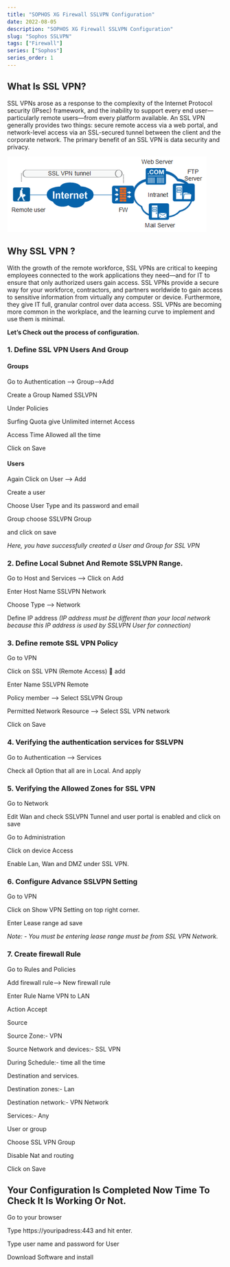 ```yaml
---
title: "SOPHOS XG Firewall SSLVPN Configuration"
date: 2022-08-05
description: "SOPHOS XG Firewall SSLVPN Configuration"
slug: "Sophos SSLVPN"
tags: ["Firewall"]
series: ["Sophos"]
series_order: 1
---
```


## What Is SSL VPN?

SSL VPNs arose as a response to the complexity of the Internet Protocol security (IPsec) framework, and the inability to support every end user—particularly remote users—from every platform available. An SSL VPN generally provides two things: secure remote access via a web portal, and network-level access via an SSL-secured tunnel between the client and the corporate network. The primary benefit of an SSL VPN is data security and privacy.

<img class="Firewall" src="img/Firewall-Structure.png"/>

## Why SSL VPN ?
With the growth of the remote workforce, SSL VPNs are critical to keeping employees connected to the work applications they need—and for IT to ensure that only authorized users gain access. SSL VPNs provide a secure way for your workforce, contractors, and partners worldwide to gain access to sensitive information from virtually any computer or device. Furthermore, they give IT full, granular control over data access. SSL VPNs are becoming more common in the workplace, and the learning curve to implement and use them is minimal.

**Let’s Check out the process of configuration.**

### 1. Define SSL VPN Users And Group
#### Groups
Go to Authentication --> Group-->Add 

Create a Group Named SSLVPN

Under Policies

Surfing Quota give Unlimited internet Access

Access Time Allowed all the time

Click on Save

#### Users

Again Click on User --> Add

Create a user 

Choose User Type and its password and email

Group choose SSLVPN Group

and click on save

_Here, you have successfully created a User and Group for SSL VPN_

### 2. Define Local Subnet And Remote SSLVPN Range.

Go to Host and Services --> Click on Add

Enter Host Name SSLVPN Network

Choose Type --> Network

Define IP address _(IP address must be different than your local network because this IP address is used by SSLVPN User for connection)_

### 3. Define remote SSL VPN Policy

Go to VPN

Click on SSL VPN (Remote Access)  add

Enter Name SSLVPN Remote

Policy member --> Select SSLVPN Group

Permitted Network Resource --> Select SSL VPN network

Click on Save


### 4. Verifying the authentication services for SSLVPN

Go to Authentication --> Services

Check all Option that all are in Local. And apply

### 5. Verifying the Allowed Zones for SSL VPN

Go to Network

Edit Wan and check SSLVPN Tunnel and user portal is enabled and click on save

Go to Administration 

Click on device Access

Enable Lan, Wan and DMZ under SSL VPN.

### 6. Configure Advance SSLVPN Setting

Go to VPN

Click on Show VPN Setting on top right corner.

Enter Lease range ad save

_Note: - You must be entering lease range must be from SSL VPN Network._



### 7. Create firewall Rule

Go to Rules and Policies

Add firewall rule--> New firewall rule

Enter Rule Name VPN to LAN

Action Accept

Source

Source Zone:- VPN

Source Network and devices:-  SSL VPN

During Schedule:-  time all the time

Destination and services.

Destination zones:- Lan

Destination network:- VPN Network

Services:- Any

User or group 

Choose SSL VPN Group

Disable Nat and routing

Click on Save

## Your Configuration Is Completed Now Time To Check It Is Working Or Not.

Go to your browser

Type https://youripadress:443 and hit enter.

Type user name and password for User

Download Software and install
